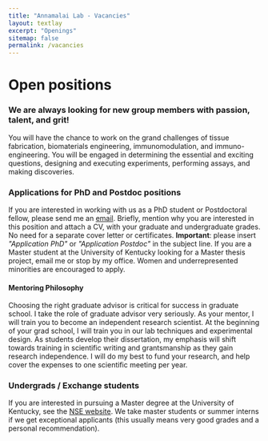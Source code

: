 ```yaml
---
title: "Annamalai Lab - Vacancies"
layout: textlay
excerpt: "Openings"
sitemap: false
permalink: /vacancies
---
```


# Open positions

### **We are always looking for new group members with passion, talent, and grit!**

You will have the chance to work on the grand challenges of tissue fabrication, biomaterials engineering, immunomodulation, and immuno-engineering. You will be engaged in determining the essential and exciting questions, designing and executing experiments, performing assays, and making discoveries.


### Applications for PhD and Postdoc positions
If you are interested in working with us as a PhD student or Postdoctoral fellow, please send me an [email](mailto:ramta@umich.edu). Briefly, mention why you are interested in this position and attach a CV, with your graduate and undergraduate grades. No need for a separate cover letter or certificates. **Important**: please insert _"Application PhD"_ or _"Application Postdoc"_ in the subject line. If you are a Master student at the University of Kentucky looking for a Master thesis project, email me or stop by my office. Women and underrepresented minorities are encouraged to apply.

#### Mentoring Philosophy
Choosing the right graduate advisor is critical for success in graduate school. I take the role of graduate advisor very seriously. As your mentor, I will train you to become an independent research scientist. At the beginning of your grad school, I will train you in our lab techniques and experimental design. As students develop their dissertation, my emphasis will shift towards training in scientific writing and grantsmanship as they gain research independence. I will do my best to fund your research, and help cover the expenses to one scientific meeting per year.
### Undergrads / Exchange students
If you are interested in pursuing a Master degree at the University of Kentucky, see the [NSE website](https://nse.org/exchange/campus-profile/104/). We take master students or summer interns if we get exceptional applicants (this usually means very good grades and a personal recommendation).



<!--<figure>
<img src="{{ site.url }}{{ site.baseurl }}/images/picpic/Gallery/DSC_0696.jpg" width="95%">
</figure> -->

